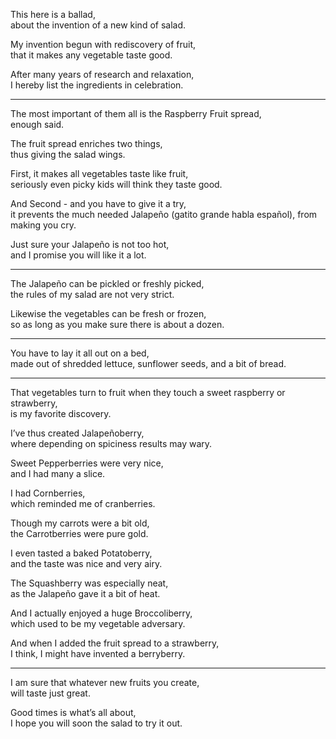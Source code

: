 This here is a ballad,\
about the invention of a new kind of salad.

My invention begun with rediscovery of fruit,\
that it makes any vegetable taste good.

After many years of research and relaxation,\
I hereby list the ingredients in celebration.

---

The most important of them all is the Raspberry Fruit spread,\
enough said.

The fruit spread enriches two things,\
thus giving the salad wings.

First, it makes all vegetables taste like fruit,\
seriously even picky kids will think they taste good.

And Second - and you have to give it a try,\
it prevents the much needed Jalapeño (gatito grande habla español), from making you cry.

Just sure your Jalapeño is not too hot,\
and I promise you will like it a lot.

---

The Jalapeño can be pickled or freshly picked,\
the rules of my salad are not very strict.

Likewise the vegetables can be fresh or frozen,\
so as long as you make sure there is about a dozen.

---

You have to lay it all out on a bed,\
made out of shredded lettuce, sunflower seeds, and a bit of bread.

---

That vegetables turn to fruit when they touch a sweet raspberry or strawberry,\
is my favorite discovery.

I’ve thus created Jalapeñoberry,\
where depending on spiciness results may wary.

Sweet Pepperberries were very nice,\
and I had many a slice.

I had Cornberries,\
which reminded me of cranberries.

Though my carrots were a bit old,\
the Carrotberries were pure gold.

I even tasted a baked Potatoberry,\
and the taste was nice and very airy.

The Squashberry was especially neat,\
as the Jalapeño gave it a bit of heat.

And I actually enjoyed a huge Broccoliberry,\
which used to be my vegetable adversary.

And when I added the fruit spread to a strawberry,\
I think, I might have invented a berryberry.

---

I am sure that whatever new fruits you create,\
will taste just great.

Good times is what’s all about,\
I hope you will soon the salad to try it out.
